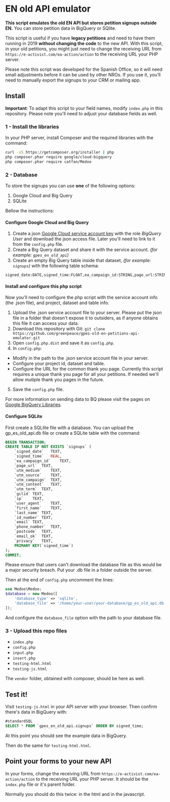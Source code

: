 # EN old API emulator

**This script emulates the old EN API but stores petition signups outside EN.** You can store petition data in BigQuery or SQlite.

This script is useful if you have **legacy petitions** and need to have them running in 2019 **without changing the code** to the new API.  With this script, in your old petitions, you might just need to change the receiving URL from `https://e-activist.com/ea-action/action` to the receiving URL your PHP server. 

Please note this script was developed for the Spanish Office, so it will need small adjustments before it can be used by other NROs. If you use it, you’ll need to manually export the signups to your CRM or mailing app. 

## Install

**Important**: To adapt this script to your field names, modify `index.php` in this repository. Please note you'll need to adjust your database fields as well.

### 1 - Install the libraries

In your PHP server, install Composer and the required libraries with the command:

```bash
curl -sS https://getcomposer.org/installer | php
php composer.phar require google/cloud-bigquery
php composer.phar require catfan/Medoo
```

### 2 - Database

To store the signups you can use **one** of the following options:

1. Google Cloud and Big Query
2. SQLite

Bellow the instructions:

#### Configure Google Cloud and Big Query

1. Create a json [Google Cloud service account key](https://console.cloud.google.com/apis/credentials/serviceaccountkey) with the role *BigQuery User* and download the json access file. Later you'll need to link to it from the `config.php` file.
2. Create a Big Query dataset and share it with the service account. *(for example: `gpes_en_old_api`)*
3. Create an empty Big Query table inside that dataset, *(for example: `signups`)* with the following table schema:

```text
signed_date:DATE,signed_time:FLOAT,ea_campaign_id:STRING,page_url:STRING,utm_medium:STRING,utm_source:STRING,utm_campaign:STRING,utm_content:STRING,utm_term:STRING,gclid:STRING,ip:STRING,user_agent:STRING,first_name:STRING,last_name:STRING,id_number:STRING,email:STRING,phone_number:STRING,postcode:STRING,email_ok:STRING,privacy:STRING
```

#### Install and configure this php script

Now you'll need to configure the php script with the service account info (the .json file), and project, dataset and table info.

1. Upload the .json service account file to your server. Please put the json file in a folder that doesn't expose it to outsiders, as if anyone obtains this file it can access your data.
2. Download this repository with Git: `git clone https://github.com/greenpeace/gpes-old-en-petitions-api-emulator.git`
3. Open `config.php.dist` and save it as `config.php`.
4. In `config.php`:
  * Modify in the path to the .json service account file in your server.
  * Configure your project id, dataset and table.
  * Configure the URL for the common thank you page. Currently this script requires a unique thank you page for all your petitions. If needed we'll allow mutiple thank you pages in the future.
5. Save the `config.php` file.

For more information on sending data to BQ please visit the pages on [Google BigQuery Libraries](https://cloud.google.com/bigquery/docs/reference/libraries).

#### Configure SQLite

First create a SQLlite file with a database. You can upload the gp_es_old_api.db file or create a SQLite table with the command:

```sql
BEGIN TRANSACTION;
CREATE TABLE IF NOT EXISTS `signups` (
	`signed_date`	TEXT,
	`signed_time`	REAL,
	`ea_campaign_id`	TEXT,
	`page_url`	TEXT,
	`utm_medium`	TEXT,
	`utm_source`	TEXT,
	`utm_campaign`	TEXT,
	`utm_content`	TEXT,
	`utm_term`	TEXT,
	`gclid`	TEXT,
	`ip`	TEXT,
	`user_agent`	TEXT,
	`first_name`	TEXT,
	`last_name`	TEXT,
	`id_number`	TEXT,
	`email`	TEXT,
	`phone_number`	TEXT,
	`postcode`	TEXT,
	`email_ok`	TEXT,
	`privacy`	TEXT,
	PRIMARY KEY(`signed_time`)
);
COMMIT;
```

Please ensure that users can't download the database file as this would be a major security breach. Put your .db file in a folder outside the server.

Then at the end of `config.php` uncomment the lines:

```php
use Medoo\Medoo;
$database = new Medoo([
	'database_type' => 'sqlite',
	'database_file' => '/home/your-user/your-database/gp_es_old_api.db'
]);
```

And configure the `database_file` option with the path to your database file.

### 3 - Upload this repo files

* `index.php`
* `config.php`
* `input.php`
* `insert.php`
* `testing-html.html`
* `testing-js.html`

The `vendor` folder, obtained with composer, should be here as well. 

## Test it!

Visit `testing-js.html` in your API server with your browser. Then confirm there's data in BigQuery with:

```sql
#standardSQL
SELECT * FROM `gpes_en_old_api.signups` ORDER BY signed_time;
```

At this point you should see the example data in BigQuery.

Then do the same for `testing-html.html`.

## Point your forms to your new API

In your forms, change the receiving URL from `https://e-activist.com/ea-action/action` to the receiving URL your PHP server. It should be the `index.php` file or it's parent folder.

Normally you should do this twice: in the html and in the javascript.